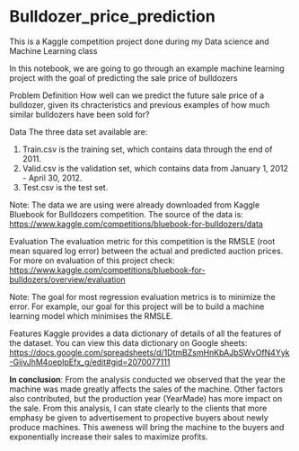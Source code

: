 # Bulldozer_price_prediction
This is a Kaggle competition project done during my Data science and Machine Learning class

In this notebook, we are going to go through an example machine learning project with the goal of predicting the sale price of bulldozers

Problem Definition
How well can we predict the future sale price of a bulldozer, given its chracteristics and previous examples of how much similar bulldozers have been sold for?

Data
The three data set available are:

1. Train.csv is the training set, which contains data through the end of 2011.
2. Valid.csv is the validation set, which contains data from January 1, 2012 - April 30, 2012.
3. Test.csv is the test set.

Note: The data we are using were already downloaded from Kaggle Bluebook for Bulldozers competition. The source of the data is: https://www.kaggle.com/competitions/bluebook-for-bulldozers/data

Evaluation
The evaluation metric for this competition is the RMSLE (root mean squared log error) between the actual and predicted auction prices. For more on evaluation of this project check: https://www.kaggle.com/competitions/bluebook-for-bulldozers/overview/evaluation

Note: The goal for most regression evaluation metrics is to minimize the error. For example, our goal for this project will be to build a machine learning model which minimises the RMSLE.

Features
Kaggle provides a data dictionary of details of all the features of the dataset. You can view this data dictionary on Google sheets: https://docs.google.com/spreadsheets/d/1DtmBZsmHnKbAJbSWvOfN4Yyk-GijvJhM4oepIpEfx_g/edit#gid=2070077111

**In conclusion**: From the analysis conducted we observed that the year the machine was made greatly affects the sales of the machine. Other factors also contributed, but the production year (YearMade) has more impact on the sale. From this analysis, I can state clearly to the clients that more emphasy be given to advertisement to propective buyers about newly produce machines. This aweness will bring the machine to the buyers and exponentially increase their sales to maximize profits. 

